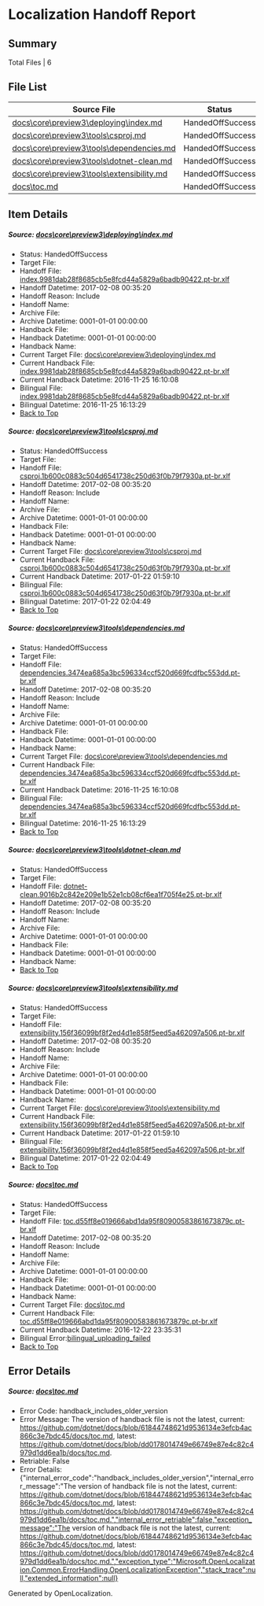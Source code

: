 # <a name='report-top'></a> Localization Handoff Report

## Summary
 Total Files | 6

## File List
 Source File | Status | Details 
 ----------- | ------ | ------- 
 [docs\core\preview3\deploying\index.md](https://github.com/dotnet/docs/blob/dd0178014749e66749e87e4c82c4979d1dd6ea1b/docs/core/preview3/deploying/index.md) | HandedOffSuccess | [Details](#0dff199f088d5d4276d3ce7671dcc338f0bd2af658)
 [docs\core\preview3\tools\csproj.md](https://github.com/dotnet/docs/blob/dd0178014749e66749e87e4c82c4979d1dd6ea1b/docs/core/preview3/tools/csproj.md) | HandedOffSuccess | [Details](#82d200fd44c6e5c1c756bf4aa1252e152de07f0059)
 [docs\core\preview3\tools\dependencies.md](https://github.com/dotnet/docs/blob/dd0178014749e66749e87e4c82c4979d1dd6ea1b/docs/core/preview3/tools/dependencies.md) | HandedOffSuccess | [Details](#c55c1b1249fc3e0d844dce82c520444944d8ceaa60)
 [docs\core\preview3\tools\dotnet-clean.md](https://github.com/dotnet/docs/blob/dd0178014749e66749e87e4c82c4979d1dd6ea1b/docs/core/preview3/tools/dotnet-clean.md) | HandedOffSuccess | [Details](#6b0f82e4413b55b934cdfc6fd82568e3a155df3062)
 [docs\core\preview3\tools\extensibility.md](https://github.com/dotnet/docs/blob/dd0178014749e66749e87e4c82c4979d1dd6ea1b/docs/core/preview3/tools/extensibility.md) | HandedOffSuccess | [Details](#e6f39f474fc743064390720c827cb5b0b903d77d76)
 [docs\toc.md](https://github.com/dotnet/docs/blob/dd0178014749e66749e87e4c82c4979d1dd6ea1b/docs/toc.md) | HandedOffSuccess | [Details](#dfd9bd2b6c148a5f9d4f776d1f76c76aa003bc4b3472)

## Item Details
##### <a name='0dff199f088d5d4276d3ce7671dcc338f0bd2af658'></a> Source: [docs\core\preview3\deploying\index.md](https://github.com/dotnet/docs/blob/dd0178014749e66749e87e4c82c4979d1dd6ea1b/docs/core/preview3/deploying/index.md)
* Status: HandedOffSuccess
* Target File: 
* Handoff File: [index.9981dab28f8685cb5e8fcd44a5829a6badb90422.pt-br.xlf](https://github.com/dotnet/docs.handoff/blob/dc858e1a8cd06ea90158da5c427151819892ee1c/ol-handoff/dotnet/docs.pt-br/master/dotnet-core/index.9981dab28f8685cb5e8fcd44a5829a6badb90422.pt-br.xlf)
* Handoff Datetime: 2017-02-08 00:35:20
* Handoff Reason: Include
* Handoff Name: 
* Archive File: 
* Archive Datetime: 0001-01-01 00:00:00
* Handback File: 
* Handback Datetime: 0001-01-01 00:00:00
* Handback Name: 
* Current Target File: [docs\core\preview3\deploying\index.md](https://github.com/dotnet/docs.pt-br/blob/853699d69afb5cccf2742b55294360c1db7d58d4/docs/core/preview3/deploying/index.md)
* Current Handback File: [index.9981dab28f8685cb5e8fcd44a5829a6badb90422.pt-br.xlf](https://github.com/dotnet/docs.handback/blob/3bf870af2894a46958fd78dc02cc9a5cd7bb052d/ol-handback/dotnet/docs.pt-br/master/ht-p1/index.9981dab28f8685cb5e8fcd44a5829a6badb90422.pt-br.xlf)
* Current Handback Datetime: 2016-11-25 16:10:08
* Bilingual File: [index.9981dab28f8685cb5e8fcd44a5829a6badb90422.pt-br.xlf](https://github.com/dotnet/docs.handback/blob/3bf870af2894a46958fd78dc02cc9a5cd7bb052d/ol-handback/dotnet/docs.pt-br/master/ht-p1/index.9981dab28f8685cb5e8fcd44a5829a6badb90422.pt-br.xlf)
* Bilingual Datetime: 2016-11-25 16:13:29
* [Back to Top](#report-top)

##### <a name='82d200fd44c6e5c1c756bf4aa1252e152de07f0059'></a> Source: [docs\core\preview3\tools\csproj.md](https://github.com/dotnet/docs/blob/dd0178014749e66749e87e4c82c4979d1dd6ea1b/docs/core/preview3/tools/csproj.md)
* Status: HandedOffSuccess
* Target File: 
* Handoff File: [csproj.1b600c0883c504d6541738c250d63f0b79f7930a.pt-br.xlf](https://github.com/dotnet/docs.handoff/blob/dc858e1a8cd06ea90158da5c427151819892ee1c/ol-handoff/dotnet/docs.pt-br/master/dotnet-core/csproj.1b600c0883c504d6541738c250d63f0b79f7930a.pt-br.xlf)
* Handoff Datetime: 2017-02-08 00:35:20
* Handoff Reason: Include
* Handoff Name: 
* Archive File: 
* Archive Datetime: 0001-01-01 00:00:00
* Handback File: 
* Handback Datetime: 0001-01-01 00:00:00
* Handback Name: 
* Current Target File: [docs\core\preview3\tools\csproj.md](https://github.com/dotnet/docs.pt-br/blob/86ab27a16df13b6b68e7fb0565c2564e15838f9a/docs/core/preview3/tools/csproj.md)
* Current Handback File: [csproj.1b600c0883c504d6541738c250d63f0b79f7930a.pt-br.xlf](https://github.com/dotnet/docs.handback/blob/1dda10d6f98483b857610b51e84e9c932056b0d3/ol-handback/dotnet/docs.pt-br/master/dotnet-core/csproj.1b600c0883c504d6541738c250d63f0b79f7930a.pt-br.xlf)
* Current Handback Datetime: 2017-01-22 01:59:10
* Bilingual File: [csproj.1b600c0883c504d6541738c250d63f0b79f7930a.pt-br.xlf](https://github.com/dotnet/docs.handback/blob/1dda10d6f98483b857610b51e84e9c932056b0d3/ol-handback/dotnet/docs.pt-br/master/dotnet-core/csproj.1b600c0883c504d6541738c250d63f0b79f7930a.pt-br.xlf)
* Bilingual Datetime: 2017-01-22 02:04:49
* [Back to Top](#report-top)

##### <a name='c55c1b1249fc3e0d844dce82c520444944d8ceaa60'></a> Source: [docs\core\preview3\tools\dependencies.md](https://github.com/dotnet/docs/blob/dd0178014749e66749e87e4c82c4979d1dd6ea1b/docs/core/preview3/tools/dependencies.md)
* Status: HandedOffSuccess
* Target File: 
* Handoff File: [dependencies.3474ea685a3bc596334ccf520d669fcdfbc553dd.pt-br.xlf](https://github.com/dotnet/docs.handoff/blob/dc858e1a8cd06ea90158da5c427151819892ee1c/ol-handoff/dotnet/docs.pt-br/master/dotnet-core/dependencies.3474ea685a3bc596334ccf520d669fcdfbc553dd.pt-br.xlf)
* Handoff Datetime: 2017-02-08 00:35:20
* Handoff Reason: Include
* Handoff Name: 
* Archive File: 
* Archive Datetime: 0001-01-01 00:00:00
* Handback File: 
* Handback Datetime: 0001-01-01 00:00:00
* Handback Name: 
* Current Target File: [docs\core\preview3\tools\dependencies.md](https://github.com/dotnet/docs.pt-br/blob/853699d69afb5cccf2742b55294360c1db7d58d4/docs/core/preview3/tools/dependencies.md)
* Current Handback File: [dependencies.3474ea685a3bc596334ccf520d669fcdfbc553dd.pt-br.xlf](https://github.com/dotnet/docs.handback/blob/3bf870af2894a46958fd78dc02cc9a5cd7bb052d/ol-handback/dotnet/docs.pt-br/master/ht-p1/dependencies.3474ea685a3bc596334ccf520d669fcdfbc553dd.pt-br.xlf)
* Current Handback Datetime: 2016-11-25 16:10:08
* Bilingual File: [dependencies.3474ea685a3bc596334ccf520d669fcdfbc553dd.pt-br.xlf](https://github.com/dotnet/docs.handback/blob/3bf870af2894a46958fd78dc02cc9a5cd7bb052d/ol-handback/dotnet/docs.pt-br/master/ht-p1/dependencies.3474ea685a3bc596334ccf520d669fcdfbc553dd.pt-br.xlf)
* Bilingual Datetime: 2016-11-25 16:13:29
* [Back to Top](#report-top)

##### <a name='6b0f82e4413b55b934cdfc6fd82568e3a155df3062'></a> Source: [docs\core\preview3\tools\dotnet-clean.md](https://github.com/dotnet/docs/blob/dd0178014749e66749e87e4c82c4979d1dd6ea1b/docs/core/preview3/tools/dotnet-clean.md)
* Status: HandedOffSuccess
* Target File: 
* Handoff File: [dotnet-clean.9016b2c842e209e1b52e1cb08cf6ea1f705f4e25.pt-br.xlf](https://github.com/dotnet/docs.handoff/blob/dc858e1a8cd06ea90158da5c427151819892ee1c/ol-handoff/dotnet/docs.pt-br/master/dotnet-core/dotnet-clean.9016b2c842e209e1b52e1cb08cf6ea1f705f4e25.pt-br.xlf)
* Handoff Datetime: 2017-02-08 00:35:20
* Handoff Reason: Include
* Handoff Name: 
* Archive File: 
* Archive Datetime: 0001-01-01 00:00:00
* Handback File: 
* Handback Datetime: 0001-01-01 00:00:00
* Handback Name: 
* [Back to Top](#report-top)

##### <a name='e6f39f474fc743064390720c827cb5b0b903d77d76'></a> Source: [docs\core\preview3\tools\extensibility.md](https://github.com/dotnet/docs/blob/dd0178014749e66749e87e4c82c4979d1dd6ea1b/docs/core/preview3/tools/extensibility.md)
* Status: HandedOffSuccess
* Target File: 
* Handoff File: [extensibility.156f36099bf8f2ed4d1e858f5eed5a462097a506.pt-br.xlf](https://github.com/dotnet/docs.handoff/blob/dc858e1a8cd06ea90158da5c427151819892ee1c/ol-handoff/dotnet/docs.pt-br/master/dotnet-core/extensibility.156f36099bf8f2ed4d1e858f5eed5a462097a506.pt-br.xlf)
* Handoff Datetime: 2017-02-08 00:35:20
* Handoff Reason: Include
* Handoff Name: 
* Archive File: 
* Archive Datetime: 0001-01-01 00:00:00
* Handback File: 
* Handback Datetime: 0001-01-01 00:00:00
* Handback Name: 
* Current Target File: [docs\core\preview3\tools\extensibility.md](https://github.com/dotnet/docs.pt-br/blob/86ab27a16df13b6b68e7fb0565c2564e15838f9a/docs/core/preview3/tools/extensibility.md)
* Current Handback File: [extensibility.156f36099bf8f2ed4d1e858f5eed5a462097a506.pt-br.xlf](https://github.com/dotnet/docs.handback/blob/1dda10d6f98483b857610b51e84e9c932056b0d3/ol-handback/dotnet/docs.pt-br/master/dotnet-core/extensibility.156f36099bf8f2ed4d1e858f5eed5a462097a506.pt-br.xlf)
* Current Handback Datetime: 2017-01-22 01:59:10
* Bilingual File: [extensibility.156f36099bf8f2ed4d1e858f5eed5a462097a506.pt-br.xlf](https://github.com/dotnet/docs.handback/blob/1dda10d6f98483b857610b51e84e9c932056b0d3/ol-handback/dotnet/docs.pt-br/master/dotnet-core/extensibility.156f36099bf8f2ed4d1e858f5eed5a462097a506.pt-br.xlf)
* Bilingual Datetime: 2017-01-22 02:04:49
* [Back to Top](#report-top)

##### <a name='dfd9bd2b6c148a5f9d4f776d1f76c76aa003bc4b3472'></a> Source: [docs\toc.md](https://github.com/dotnet/docs/blob/dd0178014749e66749e87e4c82c4979d1dd6ea1b/docs/toc.md)
* Status: HandedOffSuccess
* Target File: 
* Handoff File: [toc.d55ff8e019666abd1da95f80900583861673879c.pt-br.xlf](https://github.com/dotnet/docs.handoff/blob/dc858e1a8cd06ea90158da5c427151819892ee1c/ol-handoff/dotnet/docs.pt-br/master/dotnet-core/toc.d55ff8e019666abd1da95f80900583861673879c.pt-br.xlf)
* Handoff Datetime: 2017-02-08 00:35:20
* Handoff Reason: Include
* Handoff Name: 
* Archive File: 
* Archive Datetime: 0001-01-01 00:00:00
* Handback File: 
* Handback Datetime: 0001-01-01 00:00:00
* Handback Name: 
* Current Target File: [docs\toc.md](https://github.com/dotnet/docs.pt-br/blob/6fb2ae16363b4eea6fa72a462d0e0c3d6714a4b3/docs/toc.md)
* Current Handback File: [toc.d55ff8e019666abd1da95f80900583861673879c.pt-br.xlf](https://github.com/dotnet/docs.handback/blob/b5b47f2ac297a2828085946eb7bdd4147a770253/ol-handback/dotnet/docs.pt-br/master/ht-p1/toc.d55ff8e019666abd1da95f80900583861673879c.pt-br.xlf)
* Current Handback Datetime: 2016-12-22 23:35:31
* Bilingual Error:[bilingual_uploading_failed](#dfd9bd2b6c148a5f9d4f776d1f76c76aa003bc4b3472bilingual_uploading_failed)
* [Back to Top](#report-top)


## Error Details
##### <a name='dfd9bd2b6c148a5f9d4f776d1f76c76aa003bc4b3472handback_includes_older_version'></a> Source: [docs\toc.md](#dfd9bd2b6c148a5f9d4f776d1f76c76aa003bc4b3472)
* Error Code: handback_includes_older_version
* Error Message: The version of handback file is not the latest, current: https://github.com/dotnet/docs/blob/61844748621d9536134e3efcb4ac866c3e7bdc45/docs/toc.md, latest: https://github.com/dotnet/docs/blob/dd0178014749e66749e87e4c82c4979d1dd6ea1b/docs/toc.md.
* Retriable: False
* Error Details: {"internal_error_code":"handback_includes_older_version","internal_error_message":"The version of handback file is not the latest, current: https://github.com/dotnet/docs/blob/61844748621d9536134e3efcb4ac866c3e7bdc45/docs/toc.md, latest: https://github.com/dotnet/docs/blob/dd0178014749e66749e87e4c82c4979d1dd6ea1b/docs/toc.md.","internal_error_retriable":false,"exception_message":"The version of handback file is not the latest, current: https://github.com/dotnet/docs/blob/61844748621d9536134e3efcb4ac866c3e7bdc45/docs/toc.md, latest: https://github.com/dotnet/docs/blob/dd0178014749e66749e87e4c82c4979d1dd6ea1b/docs/toc.md.","exception_type":"Microsoft.OpenLocalization.Common.ErrorHandling.OpenLocalizationException","stack_trace":null,"extended_information":null}


Generated by OpenLocalization.
